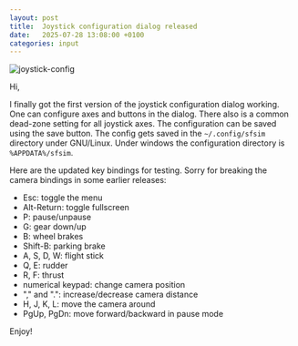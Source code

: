 ```yaml
---
layout: post
title:  Joystick configuration dialog released
date:   2025-07-28 13:08:00 +0100
categories: input
---
```


![joystick-config](/sfsim/pics/joystick-config.jpg)

Hi,

I finally got the first version of the joystick configuration dialog working.
One can configure axes and buttons in the dialog.
There also is a common dead-zone setting for all joystick axes.
The configuration can be saved using the save button.
The config gets saved in the `~/.config/sfsim` directory under GNU/Linux.
Under windows the configuration directory is `%APPDATA%/sfsim`.

Here are the updated key bindings for testing. Sorry for breaking the camera bindings in some earlier releases:
* Esc: toggle the menu
* Alt-Return: toggle fullscreen
* P: pause/unpause
* G: gear down/up
* B: wheel brakes
* Shift-B: parking brake
* A, S, D, W: flight stick
* Q, E: rudder
* R, F: thrust
* numerical keypad: change camera position
* "," and ".": increase/decrease camera distance
* H, J, K, L: move the camera around
* PgUp, PgDn: move forward/backward in pause mode

Enjoy!
